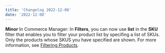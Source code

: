 ```yaml
---
title: 'Changelog 2022-12-08'
date: '2022-12-08'
---
```

**Minor** In Commerce Manager: In **Filters**, you can now use **list** in the **SKU** filter that enables you to filter your product list by specifing a list of SKUs. Only the products whose SKUS you have specified are shown. For more information, see [Filtering Products](/docs/pxm/products/pxm-product-configuration#filtering-products).
